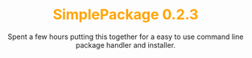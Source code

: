 <html>
<body>
<h1 align="center" style="color: orange;">SimplePackage 0.2.3</h1>
<p align="center">Spent a few hours putting this together for a easy to use command line package handler and installer.</p>
</body>
</html>
